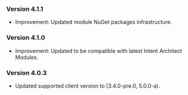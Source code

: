 ### Version 4.1.1

- Improvement: Updated module NuGet packages infrastructure.

### Version 4.1.0

- Improvement: Updated to be compatible with latest Intent Architect Modules.

### Version 4.0.3

- Updated supported client version to [3.4.0-pre.0, 5.0.0-a).
